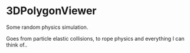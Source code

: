 # 3DPolygonViewer
Some random physics simulation.

Goes from particle elastic collisions, to rope physics and everything I can think of..